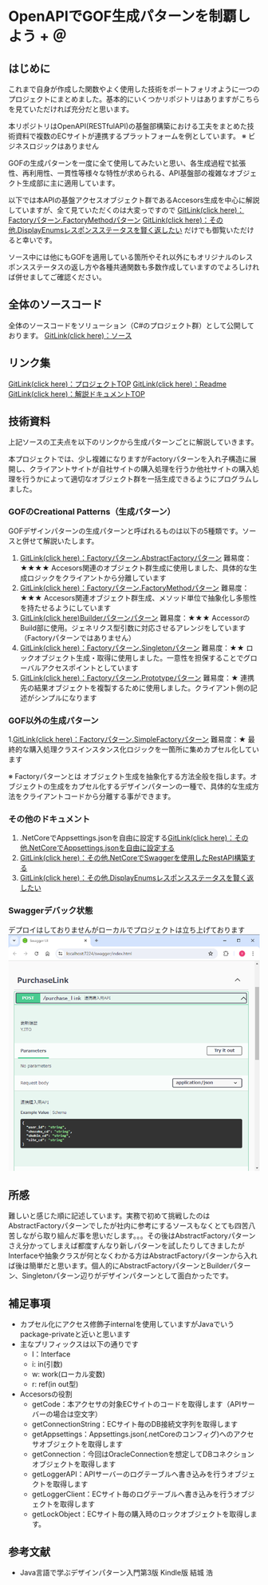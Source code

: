 # OpenAPIでGOF生成パターンを制覇しよう + ＠

## はじめに
これまで自身が作成した関数やよく使用した技術をポートフォリオように一つのプロジェクトにまとめました。基本的にいくつかリポジトリはありますがこちらを見ていただければ充分だと思います。

本リポジトリはOpenAPI(RESTfulAPI)の基盤部構築における工夫をまとめた技術資料で複数のECサイトが連携するプラットフォームを例としています。 ※ ビジネスロジックはありません

GOFの生成パターンを一度に全て使用してみたいと思い、各生成過程で拡張性、再利用性、一貫性等様々な特性が求められる、API基盤部の複雑なオブジェクト生成部に主に適用しています。

以下では本APIの基盤アクセスオブジェクト群であるAccesors生成を中心に解説していますが、全て見ていただくのは大変っですので
[GitLink(click here)：Factoryパターン.FactoryMethodパターン](https://github.com/casharine/TestECPlatformWebAPI/blob/main/Documents/GOF.Factory%E3%83%91%E3%82%BF%E3%83%BC%E3%83%B3.AbstractFactory%E3%83%91%E3%82%BF%E3%83%BC%E3%83%B3%26FactoryMethod%E3%83%91%E3%82%BF%E3%83%BC%E3%83%B3.md)
 [GitLink(click here)：その他.DisplayEnumsレスポンスステータスを賢く返したい](https://github.com/casharine/TestECPlatformWebAPI/blob/main/Documents/MyComonLibrary/DisplayEnums%E3%83%AC%E3%82%B9%E3%83%9D%E3%83%B3%E3%82%B9%E3%82%B9%E3%83%86%E3%83%BC%E3%82%BF%E3%82%B9%E3%82%92%E8%B3%A2%E3%81%8F%E8%BF%94%E3%81%97%E3%81%9F%E3%81%84.md)
だけでも御覧いただけると幸いです。

ソース中には他にもGOFを適用している箇所やそれ以外にもオリジナルのレスポンスステータスの返し方や各種共通関数も多数作成していますのでよろしければ併せましてご確認ください。

## 全体のソースコード
全体のソースコードをソリューション（C#のプロジェクト群）として公開しております。
[GitLink(click here)：ソース](https://github.com/casharine/TestECPlatformWebAPI/tree/main/Source/TestECPlatformWebAPI)


## リンク集
[GitLink(click here)：プロジェクトTOP](https://github.com/casharine/TestECPlatformWebAPI/tree/main)
[GitLink(click here)：Readme](https://github.com/casharine/TestECPlatformWebAPI/tree/main)
[GitLink(click here)：解説ドキュメントTOP](https://github.com/casharine/TestECPlatformWebAPI/tree/main/Documents)

## 技術資料
上記ソースの工夫点を以下のリンクから生成パターンごとに解説していきます。

本プロジェクトでは、少し複雑になりますがFactoryパターンを入れ子構造に展開し、クライアントサイトが自社サイトの購入処理を行うか他社サイトの購入処理を行うかによって適切なオブジェクト群を一括生成できるようにプログラムしました。

### GOFのCreational Patterns（生成パターン）
GOFデザインパターンの生成パターンと呼ばれるものは以下の5種類です。ソースと併せて解説いたします。

1. [GitLink(click here)：Factoryパターン.AbstractFactoryパターン](https://github.com/casharine/TestECPlatformWebAPI/blob/main/Documents/CreationalPatternsLibrary/GOF.Factory%E3%83%91%E3%82%BF%E3%83%BC%E3%83%B3.AbstractFactory%E3%83%91%E3%82%BF%E3%83%BC%E3%83%B3%26FactoryMethod%E3%83%91%E3%82%BF%E3%83%BC%E3%83%B3.md)  難易度：★★★★
   Accesors関連のオブジェクト群生成に使用しました、具体的な生成ロジックをクライアントから分離しています
2.  [GitLink(click here)：Factoryパターン.FactoryMethodパターン](https://github.com/casharine/TestECPlatformWebAPI/blob/main/Documents/CreationalPatternsLibrary/GOF.Factory%E3%83%91%E3%82%BF%E3%83%BC%E3%83%B3.AbstractFactory%E3%83%91%E3%82%BF%E3%83%BC%E3%83%B3%26FactoryMethod%E3%83%91%E3%82%BF%E3%83%BC%E3%83%B3.md) 難易度：★★★
   Accesors関連オブジェクト群生成、メソッド単位で抽象化し多態性を持たせるようにしています
3. [GitLink(click here)Builderパターンパターン](https://github.com/casharine/TestECPlatformWebAPI/blob/main/Documents/CreationalPatternsLibrary/GOF.Builder%E3%83%91%E3%82%BF%E3%83%BC%E3%83%B3.md) 難易度：★★★
   AccessorのBuild部に使用。ジェネリクス型引数に対応させるアレンジをしています（Factoryパターンではありません）
4. [GitLink(click here)：Factoryパターン.Singletonパターン](https://github.com/casharine/TestECPlatformWebAPI/blob/main/Documents/CreationalPatternsLibrary/GOF.Factory%E3%83%91%E3%82%BF%E3%83%BC%E3%83%B3.Singleton%E3%83%91%E3%82%BF%E3%83%BC%E3%83%B3.md) 難易度：★★
   ロックオブジェクト生成・取得に使用しました。一意性を担保することでグローバルアクセスポイントとしています
5. [GitLink(click here)：Factoryパターン.Prototypeパターン](https://github.com/casharine/TestECPlatformWebAPI/blob/main/Documents/GOF.Factory%E3%83%91%E3%82%BF%E3%83%BC%E3%83%B3.Prototype%E3%83%91%E3%82%BF%E3%83%BC%E3%83%B3.md](https://github.com/casharine/TestECPlatformWebAPI/blob/main/Documents/CreationalPatternsLibrary/GOF.Factory%E3%83%91%E3%82%BF%E3%83%BC%E3%83%B3.Prototype%E3%83%91%E3%82%BF%E3%83%BC%E3%83%B3.md)) 難易度：★
   連携先の結果オブジェクトを複製するために使用しました。クライアント側の記述がシンプルになります

### GOF以外の生成パターン
1.[GitLink(click here)：Factoryパターン.SimpleFactoryパターン](https://github.com/casharine/TestECPlatformWebAPI/blob/main/Documents/CreationalPatternsLibrary/Factory%E3%83%91%E3%82%BF%E3%83%BC%E3%83%B3.SimpleFactory%E3%83%91%E3%82%BF%E3%83%BC%E3%83%B3.md)  難易度：★
   最終的な購入処理クラスインスタンス化ロジックを一箇所に集めカプセル化しています

※ Factoryパターンとは
オブジェクト生成を抽象化する方法全般を指します。オブジェクトの生成をカプセル化するデザインパターンの一種で、具体的な生成方法をクライアントコードから分離する事ができます。

### その他のドキュメント
1. .NetCoreでAppsettings.jsonを自由に設定する[GitLink(click here)：その他.NetCoreでAppsettings.jsonを自由に設定する](https://github.com/casharine/TestECPlatformWebAPI/blob/main/Documents/MyComonLibrary/.NetCore%E3%81%A7Appsettings.json%E3%82%92%E8%87%AA%E7%94%B1%E3%81%AB%E8%A8%AD%E5%AE%9A%E3%81%99%E3%82%8B.md)
2. [GitLink(click here)：その他.NetCoreでSwaggerを使用したRestAPI構築する](https://github.com/casharine/TestECPlatformWebAPI/blob/main/Documents/MyComonLibrary/.NetCore%E3%81%A7Swagger%E3%82%92%E4%BD%BF%E7%94%A8%E3%81%97%E3%81%9FRestAPI%E6%A7%8B%E7%AF%89%E3%81%99%E3%82%8B.md)
3. [GitLink(click here)：その他.DisplayEnumsレスポンスステータスを賢く返したい](https://github.com/casharine/TestECPlatformWebAPI/blob/main/Documents/MyComonLibrary/DisplayEnums%E3%83%AC%E3%82%B9%E3%83%9D%E3%83%B3%E3%82%B9%E3%82%B9%E3%83%86%E3%83%BC%E3%82%BF%E3%82%B9%E3%82%92%E8%B3%A2%E3%81%8F%E8%BF%94%E3%81%97%E3%81%9F%E3%81%84.md)

### Swaggerデバック状態
デプロイはしておりませんがローカルでプロジェクトは立ち上げております
![](./img/README_2024-07-15-23-08-52.png)

## 所感
難しいと感じた順に記述しています。実務で初めて挑戦したのはAbstractFactoryパターンでしたが社内に参考にするソースもなくとても四苦八苦しながら取り組んだ事を思いだします。。。その後はAbstractFactoryパターンさえ分かってしまえば都度すんなり新しパターンを試したりしてきましたがInterfaceや抽象クラスが何となくわかる方はAbstractFactoryパターンから入れば後は簡単だと思います。個人的にAbstractFactoryパターンとBuilderパターン、Singletonパターン辺りがデザインパターンとして面白かったです。

## 補足事項
- カプセル化にアクセス修飾子internalを使用していますがJavaでいうpackage-privateと近いと思います
- 主なプリフィックスは以下の通りです
    - I：Interface
    - i: in(引数)
    - w: work(ローカル変数)
    - r: ref(in out型)
- Accesorsの役割
    - getCode：本アクセサの対象ECサイトのコードを取得します（APIサーバーの場合は空文字）
    - getConnectionString：ECサイト毎のDB接続文字列を取得します
    - getAppsettings：Appsettings.json(.netCoreのコンフィグ)へのアクセサオブジェクトを取得します
    - getConnection：今回はOracleConnectionを想定してDBコネクションオブジェクトを取得します
    - getLoggerAPI：APIサーバーのログテーブルへ書き込みを行うオブジェクトを取得します
    - getLoggerClient：ECサイト毎のログテーブルへ書き込みを行うオブジェクトを取得します
    - getLockObject：ECサイト毎の購入時のロックオブジェクトを取得します。
  
## 参考文献
- Java言語で学ぶデザインパターン入門第3版 Kindle版 結城 浩